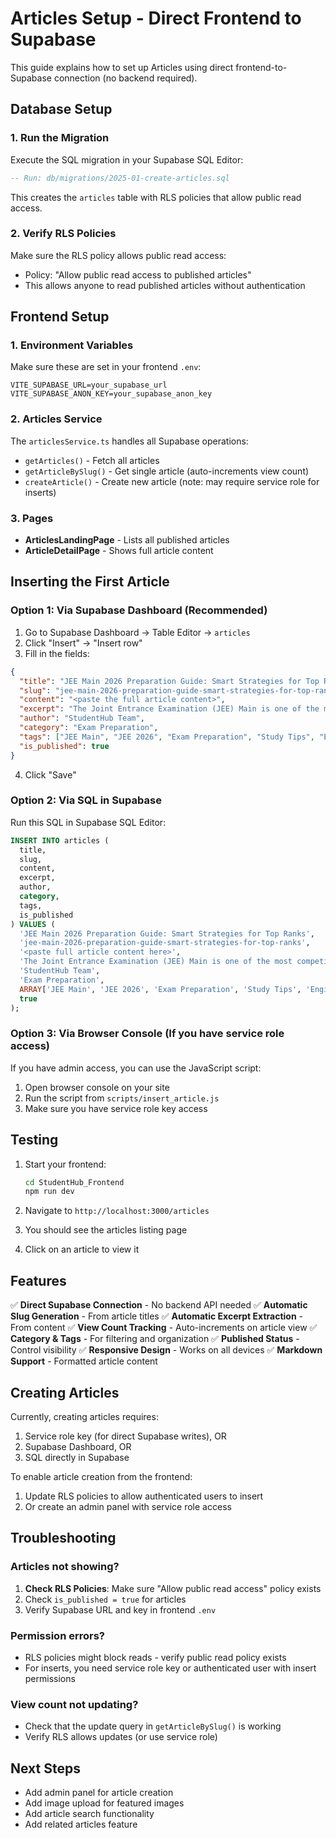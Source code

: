 # Articles Setup - Direct Frontend to Supabase

This guide explains how to set up Articles using direct frontend-to-Supabase connection (no backend required).

## Database Setup

### 1. Run the Migration

Execute the SQL migration in your Supabase SQL Editor:

```sql
-- Run: db/migrations/2025-01-create-articles.sql
```

This creates the `articles` table with RLS policies that allow public read access.

### 2. Verify RLS Policies

Make sure the RLS policy allows public read access:
- Policy: "Allow public read access to published articles"
- This allows anyone to read published articles without authentication

## Frontend Setup

### 1. Environment Variables

Make sure these are set in your frontend `.env`:

```env
VITE_SUPABASE_URL=your_supabase_url
VITE_SUPABASE_ANON_KEY=your_supabase_anon_key
```

### 2. Articles Service

The `articlesService.ts` handles all Supabase operations:
- `getArticles()` - Fetch all articles
- `getArticleBySlug()` - Get single article (auto-increments view count)
- `createArticle()` - Create new article (note: may require service role for inserts)

### 3. Pages

- **ArticlesLandingPage** - Lists all published articles
- **ArticleDetailPage** - Shows full article content

## Inserting the First Article

### Option 1: Via Supabase Dashboard (Recommended)

1. Go to Supabase Dashboard → Table Editor → `articles`
2. Click "Insert" → "Insert row"
3. Fill in the fields:

```json
{
  "title": "JEE Main 2026 Preparation Guide: Smart Strategies for Top Ranks",
  "slug": "jee-main-2026-preparation-guide-smart-strategies-for-top-ranks",
  "content": "<paste the full article content>",
  "excerpt": "The Joint Entrance Examination (JEE) Main is one of the most competitive exams in India...",
  "author": "StudentHub Team",
  "category": "Exam Preparation",
  "tags": ["JEE Main", "JEE 2026", "Exam Preparation", "Study Tips", "Engineering"],
  "is_published": true
}
```

4. Click "Save"

### Option 2: Via SQL in Supabase

Run this SQL in Supabase SQL Editor:

```sql
INSERT INTO articles (
  title, 
  slug, 
  content, 
  excerpt, 
  author, 
  category, 
  tags, 
  is_published
) VALUES (
  'JEE Main 2026 Preparation Guide: Smart Strategies for Top Ranks',
  'jee-main-2026-preparation-guide-smart-strategies-for-top-ranks',
  '<paste full article content here>',
  'The Joint Entrance Examination (JEE) Main is one of the most competitive exams in India, serving as a gateway to NITs, IIITs, and as a qualifier for JEE Advanced. With lakhs of students appearing each year, cracking it requires more than just hard work—it demands strategy, consistency, and clarity.',
  'StudentHub Team',
  'Exam Preparation',
  ARRAY['JEE Main', 'JEE 2026', 'Exam Preparation', 'Study Tips', 'Engineering'],
  true
);
```

### Option 3: Via Browser Console (If you have service role access)

If you have admin access, you can use the JavaScript script:

1. Open browser console on your site
2. Run the script from `scripts/insert_article.js`
3. Make sure you have service role key access

## Testing

1. Start your frontend:
   ```bash
   cd StudentHub_Frontend
   npm run dev
   ```

2. Navigate to `http://localhost:3000/articles`

3. You should see the articles listing page

4. Click on an article to view it

## Features

✅ **Direct Supabase Connection** - No backend API needed
✅ **Automatic Slug Generation** - From article titles
✅ **Automatic Excerpt Extraction** - From content
✅ **View Count Tracking** - Auto-increments on article view
✅ **Category & Tags** - For filtering and organization
✅ **Published Status** - Control visibility
✅ **Responsive Design** - Works on all devices
✅ **Markdown Support** - Formatted article content

## Creating Articles

Currently, creating articles requires:
1. Service role key (for direct Supabase writes), OR
2. Supabase Dashboard, OR
3. SQL directly in Supabase

To enable article creation from the frontend:
1. Update RLS policies to allow authenticated users to insert
2. Or create an admin panel with service role access

## Troubleshooting

### Articles not showing?

1. **Check RLS Policies**: Make sure "Allow public read access" policy exists
2. Check `is_published = true` for articles
3. Verify Supabase URL and key in frontend `.env`

### Permission errors?

- RLS policies might block reads - verify public read policy exists
- For inserts, you need service role key or authenticated user with insert permissions

### View count not updating?

- Check that the update query in `getArticleBySlug()` is working
- Verify RLS allows updates (or use service role)

## Next Steps

- Add admin panel for article creation
- Add image upload for featured images
- Add article search functionality
- Add related articles feature



